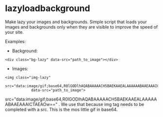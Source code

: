 # lazyloadbackground
Make lazy your images and backgrounds.
Simple script that loads your images and backgrounds only when they are visible to improve the speed of your site.

Examples:
- Background:
```
<div class="bg-lazy" data-src="path_to_image"></div>
```

- Images:
```
<img class="img-lazy"
			src="data:image/gif;base64,R0lGODlhAQABAAAAACH5BAEKAAEALAAAAAABAAEAAAICTAEAOw==" 
			data-src="path_to_image">
```
src="data:image/gif;base64,R0lGODlhAQABAAAAACH5BAEKAAEALAAAAAABAAEAAAICTAEAOw==" .
We use that because img tag needs to be completed with a src. This is the mos little gif in base64.
